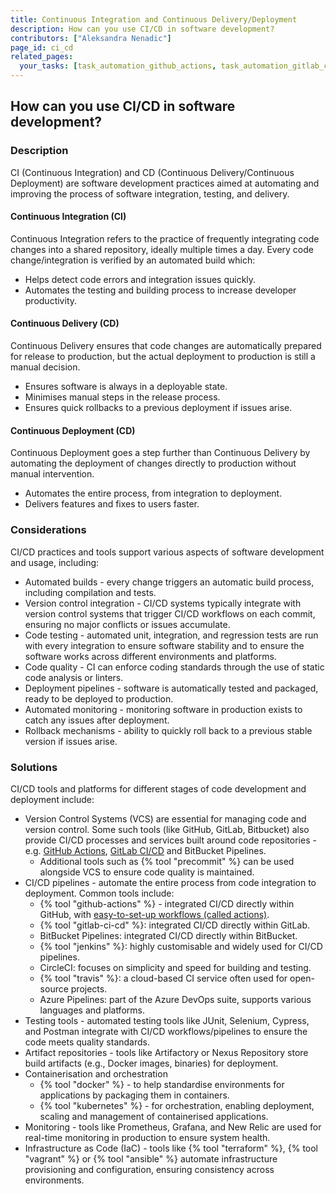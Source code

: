 ```yaml
---
title: Continuous Integration and Continuous Delivery/Deployment
description: How can you use CI/CD in software development?
contributors: ["Aleksandra Nenadic"]
page_id: ci_cd
related_pages: 
  your_tasks: [task_automation_github_actions, task_automation_gitlab_ci_cd]
---
```


## How can you use CI/CD in software development?

### Description 

CI (Continuous Integration) and CD (Continuous Delivery/Continuous Deployment) are software development 
practices aimed at automating and improving the process of software integration, testing, and delivery.

#### Continuous Integration (CI)

Continuous Integration refers to the practice of frequently integrating code changes into a shared repository, 
ideally multiple times a day. Every code change/integration is verified by an automated build which:

- Helps detect code errors and integration issues quickly. 
- Automates the testing and building process to increase developer productivity.

#### Continuous Delivery (CD)

Continuous Delivery ensures that code changes are automatically prepared for release to production, but the actual
deployment to production is still a manual decision.

- Ensures software is always in a deployable state.
- Minimises manual steps in the release process.
- Ensures quick rollbacks to a previous deployment if issues arise.

#### Continuous Deployment (CD)

Continuous Deployment goes a step further than Continuous Delivery by automating the deployment of changes directly to production without manual intervention.

- Automates the entire process, from integration to deployment.
- Delivers features and fixes to users faster.

### Considerations

CI/CD practices and tools support various aspects of software development and usage, including:

- Automated builds - every change triggers an automatic build process, including compilation and tests.
- Version control integration - CI/CD systems typically integrate with version control systems that trigger CI/CD 
workflows on each commit, ensuring no major conflicts or issues accumulate.
- Code testing - automated unit, integration, and regression tests are run with every integration to ensure software stability and 
to ensure the software works across different environments and platforms.
- Code quality - CI can enforce coding standards through the use of static code analysis or linters.
- Deployment pipelines - software is automatically tested and packaged, ready to be deployed to production.
- Automated monitoring - monitoring software in production exists to catch any issues after deployment.
- Rollback mechanisms - ability to quickly roll back to a previous stable version if issues arise.

### Solutions

CI/CD tools and platforms for different stages of code development and deployment include:

- Version Control Systems (VCS) are essential for managing code and version control. Some such tools (like GitHub, GitLab, Bitbucket)
also provide CI/CD processes and services built around code repositories - e.g. [GitHub Actions][task_automation_github_actions], [GitLab CI/CD][task_automation_gitlab_ci_cd] and BitBucket Pipelines.
  - Additional tools such as {% tool "precommit" %} can be used alongside VCS to ensure code quality is maintained.
- CI/CD pipelines - automate the entire process from code integration to deployment. Common tools include:
  - {% tool "github-actions" %} - integrated CI/CD directly within GitHub, with [easy-to-set-up workflows (called actions)][task_automation_github_actions].
  - {% tool "gitlab-ci-cd" %}: integrated CI/CD directly within GitLab.
  - BitBucket Pipelines: integrated CI/CD directly within BitBucket.
  - {% tool "jenkins" %}: highly customisable and widely used for CI/CD pipelines.
  - CircleCI: focuses on simplicity and speed for building and testing.
  - {% tool "travis" %}: a cloud-based CI service often used for open-source projects.
  - Azure Pipelines: part of the Azure DevOps suite, supports various languages and platforms.
- Testing tools - automated testing tools like JUnit, Selenium, Cypress, and Postman integrate with CI/CD workflows/pipelines to ensure the code meets quality standards.
- Artifact repositories - tools like Artifactory or Nexus Repository store build artifacts (e.g., Docker images, binaries) for deployment.
- Containerisation and orchestration
  - {% tool "docker" %} - to help standardise environments for applications by packaging them in containers.
  - {% tool "kubernetes" %} - for orchestration, enabling deployment, scaling and management of containerised applications.
- Monitoring - tools like Prometheus, Grafana, and New Relic are used for real-time monitoring in production to ensure system health.
- Infrastructure as Code (IaC) - tools like {% tool "terraform" %}, {% tool "vagrant" %} or {% tool "ansible" %} automate infrastructure provisioning and configuration, ensuring consistency across environments.

[task_automation_github_actions]: ./task_automation_github_actions
[task_automation_gitlab_ci_cd]: ./task_automation_gitlab_ci_cd

